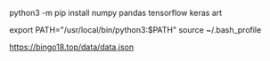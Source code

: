 python3 -m pip install numpy pandas tensorflow keras art

export PATH="/usr/local/bin/python3:$PATH"
source ~/.bash_profile

https://bingo18.top/data/data.json